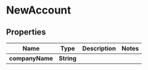 
# NewAccount

## Properties
Name | Type | Description | Notes
------------ | ------------- | ------------- | -------------
**companyName** | **String** |  | 



